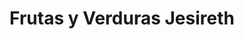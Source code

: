 ---
title: "Frutas y Verduras Jesireth"
url: /cimitarra/frutas-y-verduras-jesireth/
shop: Gemüse & Obst
---